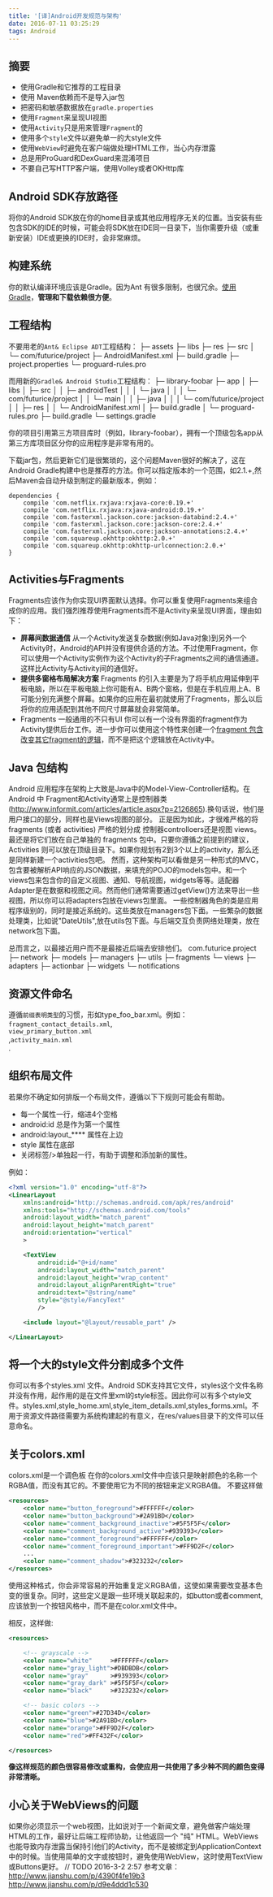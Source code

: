 ```yaml
---
title: '[译]Android开发规范与架构'
date: 2016-07-11 03:25:29
tags: Android
---
```


## 摘要

 -  使用Gradle和它推荐的工程目录
 -  使用 Maven依赖而不是导入jar包
 -  把密码和敏感数据放在`gradle.properties`
 -  使用`Fragment`来呈现UI视图
 -  使用`Activity`只是用来管理`Fragment`的
 -  使用多个`style`文件以避免单一的大style文件
 -  使用`WebView`时避免在客户端做处理HTML工作，当心内存泄露
 -  总是用ProGuard和DexGuard来混淆项目
 -  不要自己写HTTP客户端，使用Volley或者OKHttp库

## Android SDK存放路径
将你的Android SDK放在你的home目录或其他应用程序无关的位置。当安装有些包含SDK的IDE的时候，可能会将SDK放在IDE同一目录下，当你需要升级（或重新安装）IDE或更换的IDE时，会非常麻烦。
## 构建系统
你的默认编译环境应该是Gradle。因为Ant 有很多限制，也很冗余。[使用Gradle](http://tools.android.com/tech-docs/new-build-system/user-guide)，**管理和下载依赖很方便**。
## 工程结构
不要用老的`Ant& Eclipse ADT`工程结构：
├─ assets
├─ libs
├─ res
├─ src
│  └─ com/futurice/project
├─ AndroidManifest.xml
├─ build.gradle
├─ project.properties
└─ proguard-rules.pro

而用新的`Gradle& Android Studio`工程结构：
├─ library-foobar
├─ app
│  ├─ libs
│  ├─ src
│  │  ├─ androidTest
│  │  │  └─ java
│  │  │     └─ com/futurice/project
│  │  └─ main
│  │     ├─ java
│  │     │  └─ com/futurice/project
│  │     ├─ res
│  │     └─ AndroidManifest.xml
│  ├─ build.gradle
│  └─ proguard-rules.pro
├─ build.gradle
└─ settings.gradle

你的项目引用第三方项目库时（例如，library-foobar），拥有一个顶级包名app从第三方库项目区分你的应用程序是非常有用的。

下载jar包，然后更新它们是很繁琐的，这个问题Maven很好的解决了，这在Android Gradle构建中也是推荐的方法。你可以指定版本的一个范围，如2.1.+,然后Maven会自动升级到制定的最新版本，例如：

```
dependencies {
    compile 'com.netflix.rxjava:rxjava-core:0.19.+'
    compile 'com.netflix.rxjava:rxjava-android:0.19.+'
    compile 'com.fasterxml.jackson.core:jackson-databind:2.4.+'
    compile 'com.fasterxml.jackson.core:jackson-core:2.4.+'
    compile 'com.fasterxml.jackson.core:jackson-annotations:2.4.+'
    compile 'com.squareup.okhttp:okhttp:2.0.+'
    compile 'com.squareup.okhttp:okhttp-urlconnection:2.0.+'
}
```

## Activities与Fragments
Fragments应该作为你实现UI界面默认选择。你可以重复使用Fragments来组合成你的应用。我们强烈推荐使用Fragments而不是Activity来呈现UI界面，理由如下：

-  **屏幕间数据通信**  从一个Activity发送复杂数据(例如Java对象)到另外一个Activity时，Android的API并没有提供合适的方法。不过使用Fragment，你可以使用一个Activity实例作为这个Activity的子Fragments之间的通信通道。这样比Activity与Activity间的通信好。
-  **提供多窗格布局解决方案**  Fragments 的引入主要是为了将手机应用延伸到平板电脑，所以在平板电脑上你可能有A、B两个窗格，但是在手机应用上A、B可能分别充满整个屏幕。如果你的应用在最初就使用了Fragments，那么以后将你的应用适配到其他不同尺寸屏幕就会非常简单。
-  Fragments 一般通用的不只有UI 你可以有一个没有界面的fragment作为Activity提供后台工作。进一步你可以使用这个特性来创建一个[fragment 包含改变其它fragment的逻辑](http://stackoverflow.com/questions/12363790/how-many-activities-vs-fragments/12528434#12528434)，而不是把这个逻辑放在Activity中。

## Java 包结构
Android 应用程序在架构上大致是Java中的Model-View-Controller结构。在Android 中 Fragment和Activity通常上是控制器类(http://www.informit.com/articles/article.aspx?p=2126865).换句话说，他们是用户接口的部分，同样也是Views视图的部分。
正是因为如此，才很难严格的将fragments (或者 activities) 严格的划分成 控制器controlloers还是视图 views。最还是将它们放在自己单独的 fragments 包中。只要你遵循之前提到的建议，Activities 则可以放在顶级目录下。如果你规划有2到3个以上的activity，那么还是同样新建一个activities包吧。
然而，这种架构可以看做是另一种形式的MVC，包含要被解析API响应的JSON数据，来填充的POJO的models包中。和一个views包来包含你的自定义视图、通知、导航视图，widgets等等。适配器Adapter是在数据和视图之间。然而他们通常需要通过getView()方法来导出一些视图，所以你可以将adapters包放在views包里面。
一些控制器角色的类是应用程序级别的，同时是接近系统的。这些类放在managers包下面。一些繁杂的数据处理类，比如说"DateUtils",放在utils包下面。与后端交互负责网络处理类，放在network包下面。

总而言之，以最接近用户而不是最接近后端去安排他们。
com.futurice.project
├─ network
├─ models
├─ managers
├─ utils
├─ fragments
└─ views
   ├─ adapters
   ├─ actionbar
   ├─ widgets
   └─ notifications

## 资源文件命名
遵循`前缀表明类型`的习惯，形如type_foo_bar.xml。例如：`fragment_contact_details.xml`,</br>`view_primary_button.xml`</br>,`activity_main.xml`</br>.

## 组织布局文件
若果你不确定如何排版一个布局文件，遵循以下下规则可能会有帮助。

- 每一个属性一行，缩进4个空格
- android:id 总是作为第一个属性
- android:layout_**** 属性在上边
- style 属性在底部
- 关闭标签/>单独起一行，有助于调整和添加新的属性。

例如：
```xml
<?xml version="1.0" encoding="utf-8"?>
<LinearLayout
    xmlns:android="http://schemas.android.com/apk/res/android"
    xmlns:tools="http://schemas.android.com/tools"
    android:layout_width="match_parent"
    android:layout_height="match_parent"
    android:orientation="vertical"
    >

    <TextView
        android:id="@+id/name"
        android:layout_width="match_parent"
        android:layout_height="wrap_content"
        android:layout_alignParentRight="true"
        android:text="@string/name"
        style="@style/FancyText"
        />

    <include layout="@layout/reusable_part" />

</LinearLayout>
```

## 将一个大的style文件分割成多个文件
你可以有多个styles.xml 文件。Android SDK支持其它文件，styles这个文件名称并没有作用，起作用的是在文件里xml的style标签。因此你可以有多个style文件。styles.xml,style_home.xml,style_item_details.xml,styles_forms.xml。不用于资源文件路径需要为系统构建起的有意义，在res/values目录下的文件可以任意命名。
## 关于colors.xml
colors.xml是一个调色板 在你的colors.xml文件中应该只是映射颜色的名称一个RGBA值，而没有其它的。不要使用它为不同的按钮来定义RGBA值。
不要这样做
```xml
<resources>
    <color name="button_foreground">#FFFFFF</color>
    <color name="button_background">#2A91BD</color>
    <color name="comment_background_inactive">#5F5F5F</color>
    <color name="comment_background_active">#939393</color>
    <color name="comment_foreground">#FFFFFF</color>
    <color name="comment_foreground_important">#FF9D2F</color>
    ...
    <color name="comment_shadow">#323232</color>
</resources>
```
使用这种格式，你会非常容易的开始重复定义RGBA值，这使如果需要改变基本色变的很复杂。同时，这些定义是跟一些环境关联起来的，如button或者comment,应该放到一个按钮风格中，而不是在color.xml文件中。


相反，这样做:
```xml
<resources>

    <!-- grayscale -->
    <color name="white"     >#FFFFFF</color>
    <color name="gray_light">#DBDBDB</color>
    <color name="gray"      >#939393</color>
    <color name="gray_dark" >#5F5F5F</color>
    <color name="black"     >#323232</color>

    <!-- basic colors -->
    <color name="green">#27D34D</color>
    <color name="blue">#2A91BD</color>
    <color name="orange">#FF9D2F</color>
    <color name="red">#FF432F</color>

</resources>
```
**像这样规范的颜色很容易修改或重构，会使应用一共使用了多少种不同的颜色变得非常清晰。**

## 小心关于WebViews的问题
如果你必须显示一个web视图，比如说对于一个新闻文章，避免做客户端处理HTML的工作，最好让后端工程师协助，让他返回一个 "纯" HTML。WebViews 也能导致内存泄露当保持引他们的Activity，而不是被绑定到ApplicationContext中的时候。当使用简单的文字或按钮时，避免使用WebView，这时使用TextView或Buttons更好。
// TODO 2016-3-2 2:57
参考文章：http://www.jianshu.com/p/4390f4fe19b3
http://www.jianshu.com/p/d9e4ddd1c530
